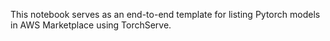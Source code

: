 This notebook serves as an end-to-end template for listing Pytorch models in AWS Marketplace using TorchServe.